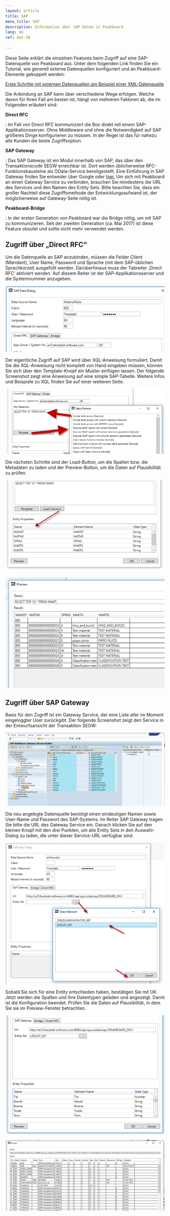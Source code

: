 ```yaml
---
layout: article
title: SAP
menu_title: SAP
description: Information über SAP Daten in Peakboard
lang: de
ref: dat-10

---
```

Diese Seite erklärt die einzelnen Features beim Zugriff auf eine SAP-Datenquelle von Peakboard aus. Unter dem folgenden Link finden Sie ein Tutorial, wie generell externe Datenquellen konfiguriert und an Peakboard-Elemente gekoppelt werden:

[Erste Schritte mit externen Datenquellen am Beispiel einer XML-Datenquelle](/tutorials/03-de-xml-daten.html)

Die Anbindung an SAP kann über verschiedene Wege erfolgen. Welche davon für Ihren Fall am besten ist, hängt von mehreren Faktoren ab, die im Folgenden erläutert sind:

**Direct RFC**

:	Im Fall von Direct RFC kommuniziert die Box direkt mit einem SAP-Applikationsserver. Ohne Middleware und ohne die Notwendigkeit auf SAP größeres Dinge konfigurieren zu müssen. In der Regel ist das für nahezu alle Kunden die beste Zugriffsoption.

**SAP Gateway**

:	Das SAP Gateway ist ein Modul innerhalb von SAP, das über den Transaktionscode SEGW erreichbar ist. Dort werden üblicherweise RFC-Funktionsbausteine als OData-Service bereitgestellt. Eine Einführung in SAP Gateway finden Sie entweder über Google oder [hier.](https://blogs.sap.com/2013/01/24/a-simple-overview-on-sap-netweaver-gateway/) Um sich mit Peakboard an einen Gateway Service zu verbinden, brauchen Sie mindestens die URL des Services und den Namen des Entity Sets. Bitte beachten Sie, dass ein großer Nachteil diese Zugriffsmethode der Entwicklungsaufwand ist, der möglicherweise auf Gateway-Seite nötig ist.

**Peakboard-Bridge**

:	In der ersten Generation von Peakboard war die Bridge nötig, um mit SAP zu kommunizieren. Seit der zweiten Generation (ca. Mai 2017) ist diese Feature obsolet und sollte nicht mehr verwendet werden.

## Zugriff über „Direct RFC“

Um die Datenquelle an SAP anzubinden, müssen die Felder Client (Mandant), User Name, Password und Sprache (mit dem SAP-üblichen Sprachkürzel) ausgefüllt werden. Darüberhinaus muss der Tabreiter ‚Direct RFC‘ aktiviert werden. Auf diesem Reiter ist der SAP-Applikationsserver und die Systemnummer anzugeben.

![image_1](/assets/images/Data_Sources/SAP/SAP01.png)

Der eigentliche Zugriff auf SAP wird über XQL-Anweisung formuliert. Damit Sie die XQL-Anweisung nicht komplett von Hand eingeben müssen, können Sie sich über den Template-Knopf ein Muster einfügen lassen. Der folgende Screenshot zeigt eine Anweisung auf eine simple SAP-Tabelle. Weitere Infos und Beispiele zu XQL finden Sie auf einer weiteren Seite.

![image_1](/assets/images/Data_Sources/SAP/SAP02.png)

Die nächsten Schritte sind der Load-Button, um die Spalten bzw. die Metadaten zu laden und der Preview-Button, um die Daten auf Plausibilität zu prüfen.

![image_1](/assets/images/Data_Sources/SAP/SAP03.png)

![image_1](/assets/images/Data_Sources/SAP/SAP04.png)

## Zugriff über SAP Gateway

Basis für den Zugriff ist ein Gateway Service, der eine Liste aller im Moment eingeloggter User zurückgibt. Der folgende Screenshot zeigt den Service in der Entwurfsansicht der Transaktion SEGW:

![image_1](/assets/images/Data_Sources/SAP/SAP05.png)

Die neu angelegte Datenquelle benötigt einen eindeutigen Namen sowie User-Name und Passwort des SAP-Systems. Im Reiter SAP Gateway tragen Sie bitte die URL des Gateway Service ein. Danach klicken Sie auf den kleinen Knopf mit den drei Punkten, um alle Entity Sets in den Auswahl-Dialog zu laden, die unter dieser Service-URL verfügbar sind.

![image_1](/assets/images/Data_Sources/SAP/SAP06.png)

Sobald Sie sich für eine Entity entschieden haben, bestätigen Sie mit OK. Jetzt werden die Spalten und ihre Datentypen geladen und angezeigt. Damit ist die Konfiguration beendet. Prüfen Sie die Daten auf Plausibilität, in dem Sie sie im Preview-Fenster betrachten.

![image_1](/assets/images/Data_Sources/SAP/SAP08.png)

![image_1](/assets/images/Data_Sources/SAP/SAP09.png)
